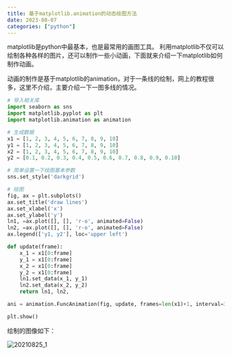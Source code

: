 ```yaml
---
title: 基于matplotlib.animation的动态绘图方法
date: 2023-08-07
categories: ["python"]
---
```


matplotlib是python中最基本，也是最常用的画图工具。
利用matplotlib不仅可以绘制各种各样的图片，还可以制作一些小动画，下面就来介绍一下matplotlib如何制作动画。

动画的制作是基于matplotlib的animation，对于一条线的绘制，网上的教程很多，这里不介绍，主要介绍一下一图多线的情况。

```python
# 导入相关库
import seaborn as sns
import matplotlib.pyplot as plt
import matplotlib.animation as animation

# 生成数据
x1 = [1, 2, 3, 4, 5, 6, 7, 8, 9, 10]
y1 = [1, 2, 3, 4, 5, 6, 7, 8, 9, 10]
x2 = [1, 2, 3, 4, 5, 6, 7, 8, 9, 10]
y2 = [0.1, 0.2, 0.3, 0.4, 0.5, 0.6, 0.7, 0.8, 0.9, 0.10]

# 简单设置一下绘图基本参数
sns.set_style('darkgrid')

# 绘图
fig, ax = plt.subplots()
ax.set_title('draw lines')
ax.set_xlabel('x')
ax.set_ylabel('y')
ln1, =ax.plot([], [], 'r-o', animated=False)
ln2, =ax.plot([], [], 'r-o', animated=False)
ax.legend(['y1, y2'], loc='upper left')

def update(frame):
    x_1 = x1[0:frame]
    y_1 = x1[0:frame]
    x_2 = x1[0:frame]
    y_2 = x1[0:frame]
    ln1.set_data(x_1, y_1)
    ln2.set_data(x_2, y_2)
    return ln1, ln2,

ani = animation.FuncAnimation(fig, update, frames=len(x1)+1, interval=300, blit=True)

plt.show()
```

绘制的图像如下：

![20210825_1](https://littletom.oss-cn-nanjing.aliyuncs.com/20210825_1.gif)
